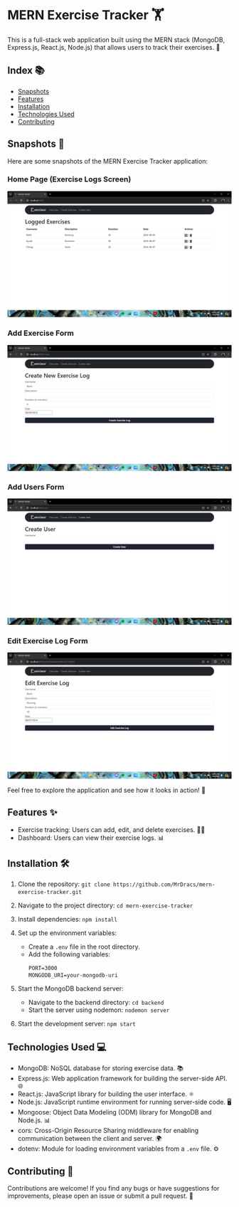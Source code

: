 # MERN Exercise Tracker 🏋️
This is a full-stack web application built using the MERN stack (MongoDB, Express.js, React.js, Node.js) that allows users to track their exercises. 🚀

## Index 📚

- [Snapshots](#snapshots-)
- [Features](#features-)
- [Installation](#installation-%EF%B8%8F)
- [Technologies Used](#technologies-used-%EF%B8%8F)
- [Contributing](#contributing-)


## Snapshots 📸

Here are some snapshots of the MERN Exercise Tracker application:
### Home Page (Exercise Logs Screen)
![Screenshot of Logs](/src/images/logsPage.png)

### Add Exercise Form
![Screenshot of Create Exercises Page](/src/images/createNewExercises.png)

### Add Users Form
![Screenshot of Create Users Page](/src/images/createUser.png)

### Edit Exercise Log Form
![Screenshot of Edit Exercise Log Page](/src/images/editExercises.png)

Feel free to explore the application and see how it looks in action! 🌟

## Features ✨

- Exercise tracking: Users can add, edit, and delete exercises. 🏋️‍♀️
- Dashboard: Users can view their exercise logs. 📊

## Installation 🛠️

1. Clone the repository: `git clone https://github.com/MrDracs/mern-exercise-tracker.git`
2. Navigate to the project directory: `cd mern-exercise-tracker`
3. Install dependencies: `npm install`
4. Set up the environment variables:
    - Create a `.env` file in the root directory.
    - Add the following variables:
      ```
      PORT=3000
      MONGODB_URI=your-mongodb-uri
      ```
5. Start the MongoDB backend server:
    - Navigate to the backend directory: `cd backend`
    - Start the server using nodemon: `nodemon server`

6. Start the development server: `npm start`

## Technologies Used 💻

- MongoDB: NoSQL database for storing exercise data. 📚
- Express.js: Web application framework for building the server-side API. 🌐
- React.js: JavaScript library for building the user interface. ⚛️
- Node.js: JavaScript runtime environment for running server-side code. 🖥️
- Mongoose: Object Data Modeling (ODM) library for MongoDB and Node.js. 📊
- cors: Cross-Origin Resource Sharing middleware for enabling communication between the client and server. 🌍
- dotenv: Module for loading environment variables from a `.env` file. ⚙️

## Contributing 🤝

Contributions are welcome! If you find any bugs or have suggestions for improvements, please open an issue or submit a pull request. 🙌
